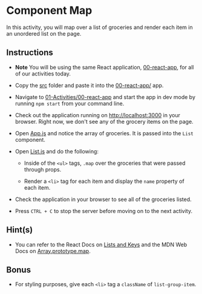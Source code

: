 # Component Map

In this activity, you will map over a list of groceries and render each item in an unordered list on the page.

## Instructions

* **Note** You will be using the same React application, [00-react-app](../00-react-app), for all of our activities today.

* Copy the [src](Unsolved/src) folder and paste it into the [00-react-app/](../00-react-app/) app. 

* Navigate to [01-Activities/00-react-app](../00-react-app) and start the app in dev mode by running `npm start` from your command line.

* Check out the application running on <http://localhost:3000> in your browser. Right now, we don't see any of the grocery items on the page.

* Open [App.js](../00-react-app/src/App.js) and notice the array of groceries. It is passed into the `List` component.

* Open [List.js](../00-react-app/src/components/List.js) and do the following:

  * Inside of the `<ul>` tags, `.map` over the groceries that were passed through props.

  * Render a `<li>` tag for each item and display the `name` property of each item.

* Check the application in your browser to see all of the groceries listed.

* Press `CTRL + C` to stop the server before moving on to the next activity.

## Hint(s)

* You can refer to the React Docs on [Lists and Keys](https://facebook.github.io/react/docs/lists-and-keys.html) and the MDN Web Docs on [Array.prototype.map](https://developer.mozilla.org/en-US/docs/Web/JavaScript/Reference/Global_Objects/Array/map).

## Bonus

* For styling purposes, give each `<li>` tag a `className` of `list-group-item`.
